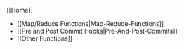 [[Home]]

- [[Map/Reduce Functions|Map-Reduce-Functions]]
- [[Pre and Post Commit Hooks|Pre-And-Post-Commits]]
- [[Other Functions]]
